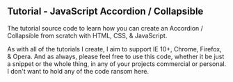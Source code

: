<p>
    <h2>Tutorial - JavaScript Accordion / Collapsible</h2>
</p>
<p>
    The tutorial source code to learn how you can create an Accordion / Collapsible from scratch with HTML, CSS, & JavaScript.  
</p>
<p>
    As with all of the tutorials I create, I aim to support IE 10+, Chrome, Firefox, & Opera. And as always, please feel free to use this code, whether it be just a snippet or the whole thing, in any of your projects commercial or personal. I don't want to hold any of the code ransom here.
</p>
